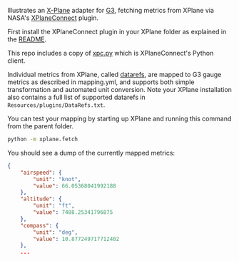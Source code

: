 Illustrates an [X-Plane](https://www.x-plane.com/) adapter for
[G3](https://github.com/patricksurry/g3),
fetching metrics from XPlane via NASA's
[XPlaneConnect](https://github.com/nasa/XPlaneConnect/) plugin.

First install the XPlaneConnect plugin in your XPlane folder as explained
in the [README](https://github.com/nasa/XPlaneConnect/).

This repo includes a copy of
[xpc.py](https://github.com/nasa/XPlaneConnect/blob/master/Python3/src/xpc.py)
which is XPlaneConnect's Python client.

Individual metrics from XPlane,
called [datarefs](https://developer.x-plane.com/datarefs/),
are mapped to G3 gauge metrics as described in mapping.yml,
and supports both simple transformation and automated unit conversion.
Note your XPlane installation also contains a full list of supported
datarefs in `Resources/plugins/DataRefs.txt`.

You can test your mapping by starting up XPlane
and running this command from the parent folder.

```sh
python -m xplane.fetch
```

You should see a dump of the currently mapped metrics:

```json
{
    "airspeed": {
        "unit": "knot",
        "value": 66.05368041992188
    },
    "altitude": {
        "unit": "ft",
        "value": 7488.25341796875
    },
    "compass": {
        "unit": "deg",
        "value": 10.877249717712402
    },
    ...
```
